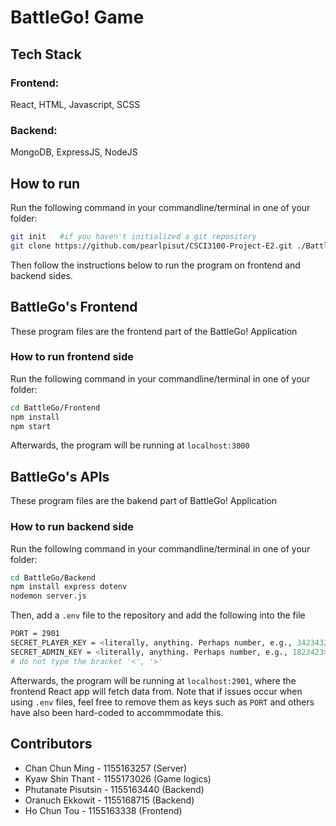 # BattleGo! Game

## Tech Stack

### Frontend: 
React, HTML, Javascript, SCSS
### Backend: 
MongoDB, ExpressJS, NodeJS

## How to run
Run the following command in your commandline/terminal in one of your folder:

```bash
git init   #if you haven't initialized a git repository
git clone https://github.com/pearlpisut/CSCI3100-Project-E2.git ./BattleGo
```
Then follow the instructions below to run the program on frontend and backend sides.
## BattleGo's Frontend

These program files are the frontend part of the BattleGo! Application

### How to run frontend side
Run the following command in your commandline/terminal in one of your folder:

```bash
cd BattleGo/Frontend
npm install
npm start
```

Afterwards, the program will be running at `localhost:3000`

## BattleGo's APIs
These program files are the bakend part of BattleGo! Application

### How to run backend side
Run the following command in your commandline/terminal in one of your folder:
```bash
cd BattleGo/Backend
npm install express dotenv
nodemon server.js
```
Then, add a `.env` file to the repository and add the following into the file
```bash
PORT = 2901
SECRET_PLAYER_KEY = <literally, anything. Perhaps number, e.g., 34234327>
SECRET_ADMIN_KEY = <literally, anything. Perhaps number, e.g., 1823423>
# do not type the bracket '<', '>'
```
Afterwards, the program will be running at `localhost:2901`, where the frontend React app will fetch data from. Note that if issues occur when using `.env` files, feel free to remove them as keys such as `PORT` and others have also been hard-coded to accommmodate this.

## Contributors
- Chan Chun Ming - 1155163257 (Server)
- Kyaw Shin Thant - 1155173026 (Game logics)
- Phutanate Pisutsin - 1155163440 (Backend)
- Oranuch Ekkowit - 1155168715 (Backend)
- Ho Chun Tou - 1155163338 (Frontend)
